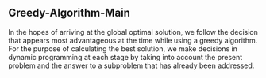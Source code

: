 ## Greedy-Algorithm-Main

In the hopes of arriving at the global optimal solution, we follow the decision that appears most advantageous at the time while using a greedy algorithm. For the purpose of calculating the best solution, we make decisions in dynamic programming at each stage by taking into account the present problem and the answer to a subproblem that has already been addressed.

